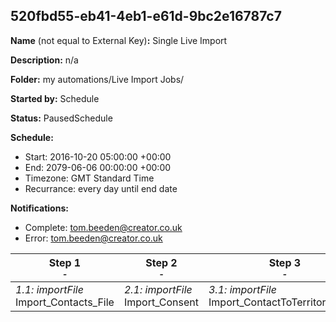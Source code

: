 ## 520fbd55-eb41-4eb1-e61d-9bc2e16787c7

**Name** (not equal to External Key)**:** Single Live Import

**Description:** n/a

**Folder:** my automations/Live Import Jobs/

**Started by:** Schedule

**Status:** PausedSchedule

**Schedule:**

* Start: 2016-10-20 05:00:00 +00:00
* End: 2079-06-06 00:00:00 +00:00
* Timezone: GMT Standard Time
* Recurrance: every day until end date

**Notifications:**

* Complete: tom.beeden@creator.co.uk
* Error: tom.beeden@creator.co.uk

| Step 1<br>_<small>-</small>_ | Step 2<br>_<small>-</small>_ | Step 3<br>_<small>-</small>_ | Step 4<br>_<small>-</small>_ | Step 5<br>_<small>-</small>_ | Step 6<br>_<small>-</small>_ | Step 7<br>_<small>-</small>_ | Step 8<br>_<small>-</small>_ | Step 9<br>_<small>-</small>_ | Step 10<br>_<small>-</small>_ | Step 11<br>_<small>-</small>_ | Step 12<br>_<small>-</small>_ | Step 13<br>_<small>-</small>_ | Step 14<br>_<small>-</small>_ | Step 15<br>_<small>-</small>_ | Step 16<br>_<small>-</small>_ | Step 17<br>_<small>-</small>_ |
| --- | --- | --- | --- | --- | --- | --- | --- | --- | --- | --- | --- | --- | --- | --- | --- | --- |
| _1.1: importFile_<br>Import_Contacts_File | _2.1: importFile_<br>Import_Consent | _3.1: importFile_<br>Import_ContactToTerritories_File | _4.1: importFile_<br>Import_ContactToFacilities_File | _5.1: importFile_<br>Import_Facilities_File | _6.1: importFile_<br>Import_ContactToAttribute_File | _7.1: importFile_<br>Import_Territories_File | _8.1: importFile_<br>Import_ContactToIndicators_File | _9.1: importFile_<br>Import_Brand_Hierarchy_File | _10.1: importFile_<br>Import_RepsToTerritories_File | _11.1: query_<br>QRY_BrandHierarchy_Table | _12.1: query_<br>QRY_Facilities_Table | _13.1: query_<br>QRY_Territories_Table | _14.1: query_<br>QRY_Attributes_Table | _15.1: query_<br>QRY_Contact_Table | _16.1: query_<br>QRY_Contact_Status_Table | _17.1: importFile_<br>Import_Profile_Attributes |
